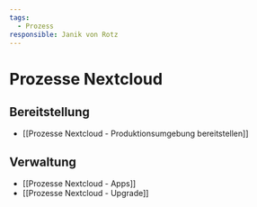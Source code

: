 ```yaml
---
tags:
  - Prozess
responsible: Janik von Rotz
---
```

# Prozesse Nextcloud

## Bereitstellung

* [[Prozesse Nextcloud - Produktionsumgebung bereitstellen]]
## Verwaltung

* [[Prozesse Nextcloud - Apps]]
* [[Prozesse Nextcloud - Upgrade]]